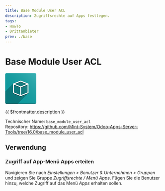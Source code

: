 ```yaml
---
title: Base Module User ACL
description: Zugriffsrechte auf Apps festlegen.
tags:
- HowTo
- Drittanbieter
prev: ./base
---
```

# Base Module User ACL
![](attachments/icon_oms_box.png)

{{ $frontmatter.description }}

Technischer Name: `base_module_user_acl`\
Repository: <https://github.com/Mint-System/Odoo-Apps-Server-Tools/tree/16.0/base_module_user_acl>

## Verwendung

### Zugriff auf App-Menü Apps erteilen

Navigieren Sie nach *Einstellungen > Benutzer & Unternehmen > Gruppen* und zeigen Sie Gruppe *Zugriffsrechte / Menü Apps*. Fügen Sie die Benutzer hinzu, welche Zugriff auf das Menü *Apps* erhalten sollen.